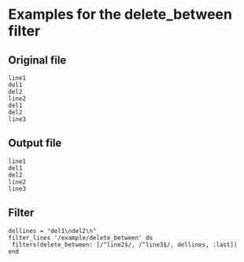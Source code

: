 # Examples for the delete_between filter

## Original file
````
line1
del1
del2
line2
del1
del2
line3
````

## Output file
````
line1
del1
del2
line2
line3
````

## Filter
````
dellines = "del1\ndel2\n"
filter_lines '/example/delete_between' do
 filters(delete_between: [/^line2$/, /^line3$/, dellines, :last])
end
